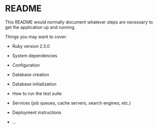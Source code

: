 # README

This README would normally document whatever steps are necessary to get the
application up and running.

Things you may want to cover:

* Ruby version
  2.5.0

* System dependencies

* Configuration

* Database creation

* Database initialization

* How to run the test suite

* Services (job queues, cache servers, search engines, etc.)

* Deployment instructions

* ...
